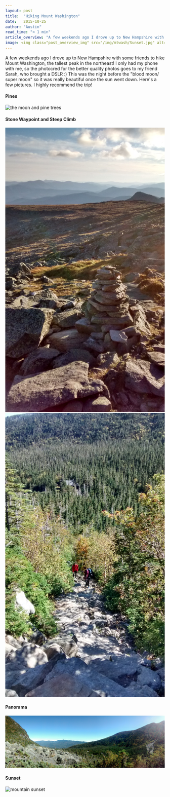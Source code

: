 ```yaml
---
layout: post
title:  "Hiking Mount Washington"
date:   2015-10-25
author: "Austin"
read_time: "< 1 min"
article_overview: "A few weekends ago I drove up to New Hampshire with some friends to hike Mount Washington, the tallest peak in the northeast! The hike was awesome! Here's a few pictures :)"
image: <img class="post_overview_img" src="/img/mtwash/Sunset.jpg" alt="mountain sunset">
---
```


A few weekends ago I drove up to New Hampshire with some friends to hike Mount Washington, the tallest peak in the northeast! I only had my phone with me, so the photocred for the better quality photos goes to my friend Sarah, who brought a DSLR :)  This was the night before the "blood moon/ super moon" so it was really beautiful once the sun went down. Here's a few pictures. I highly recommend the trip!

#### Pines
<div class="center_imgs"><img class="post_img_large" src="/img/mtwash/Pine_Silhouette.jpg" alt="the moon and pine trees"></div>

#### Stone Waypoint and Steep Climb
<div class="center_imgs"><img class="post_img_portrait" src="/img/mtwash/Waypoint.jpg" alt="stone waypoint"><img class="post_img_portrait" src="/img/mtwash/Climb.jpg" alt="steep climb"></div>

#### Panorama
<div class="center_imgs"><img class="post_img_large" src="/img/mtwash/Panorama.jpg" alt="panorama"></div>

#### Sunset
<div class="center_imgs"><img class="post_img_large" src="/img/mtwash/Sunset.jpg" alt="mountain sunset"></div>
